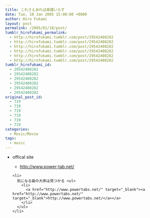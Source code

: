 ```yaml
---
title: これさえあれば楽譜いらず
date: Tue, 18 Jan 2005 15:00:00 +0000
author: Hiro Fukami
layout: post
permalink: /2005/01/18/post/
tumblr_hirofukami_permalink:
  - http://hirofukami.tumblr.com/post/29542408282
  - http://hirofukami.tumblr.com/post/29542408282
  - http://hirofukami.tumblr.com/post/29542408282
  - http://hirofukami.tumblr.com/post/29542408282
  - http://hirofukami.tumblr.com/post/29542408282
  - http://hirofukami.tumblr.com/post/29542408282
tumblr_hirofukami_id:
  - 29542408282
  - 29542408282
  - 29542408282
  - 29542408282
  - 29542408282
  - 29542408282
original_post_id:
  - 719
  - 719
  - 719
  - 719
  - 719
  - 719
categories:
  - Music/Movie
tags:
  - music
---
```

<div class="section">
  <ul>
    <li>
      offical site</p> <ul>
        <li>
          <a href="http://www.power-tab.net/" target="_blank"><a href="http://www.power-tab.net/" target="_blank">http://www.power-tab.net/</a></a>
        </li>
      </ul>
    </li>
    
    <li>
      気になる曲の大体は見つかる <ul>
        <li>
          <a href="http://www.powertabs.net/" target="_blank"><a href="http://www.powertabs.net/" target="_blank">http://www.powertabs.net/</a></a>
        </li>
      </ul>
    </li>
  </ul>
</div>
